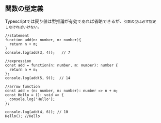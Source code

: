 関数の型定義
---
Typescriptでは戻り値は型推論が有効であれば省略できるが、``引数の型は必ず指定しなければいけない。``
```
//statement
function add(n: number, m: number){
  return n + m;
}
console.log(add(3, 4));   // 7

//expression
const add = function(n: number, m: number): number {
  return n + m;
};
console.log(add(5, 9));  // 14

//arrow function
const add = (n: number, m: number): number => n + m;
const Hello = (): void => {
  console.log('Hello');
};

console.log(add(4, 6)); // 10
Hello(); //Hello
```